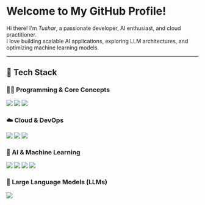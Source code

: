 # Welcome to My GitHub Profile!

Hi there! I'm *Tushar*, a passionate developer, AI enthusiast, and cloud practitioner.  
I love building scalable AI applications, exploring LLM architectures, and optimizing machine learning models.

---

## 🧰 Tech Stack

### 🧑‍💻 Programming & Core Concepts
<p align="left">
  <img src="https://img.shields.io/badge/Python-3776AB?style=for-the-badge&logo=python&logoColor=white" />
  <img src="https://img.shields.io/badge/Flask-000000?style=for-the-badge&logo=flask&logoColor=white" />
  <img src="https://img.shields.io/badge/SQL-4479A1?style=for-the-badge&logo=mysql&logoColor=white" />
</p>

### ☁️ Cloud & DevOps
<p align="left">
  <img src="https://img.shields.io/badge/AWS-232F3E?style=for-the-badge&logo=amazon-aws&logoColor=white" />
  <img src="https://img.shields.io/badge/Docker-2496ED?style=for-the-badge&logo=docker&logoColor=white" />
  <img src="https://img.shields.io/badge/Kubernetes-326CE5?style=for-the-badge&logo=kubernetes&logoColor=white" />
</p>

### 🤖 AI & Machine Learning
<p align="left">
  <img src="https://img.shields.io/badge/Machine%20Learning-FF6F00?style=for-the-badge&logo=mlflow&logoColor=white" />
  <img src="https://img.shields.io/badge/Deep%20Learning-FF0000?style=for-the-badge&logo=pytorch&logoColor=white" />
  <img src="https://img.shields.io/badge/TensorFlow-FF6F00?style=for-the-badge&logo=tensorflow&logoColor=white" />
  <img src="https://img.shields.io/badge/PyTorch-EE4C2C?style=for-the-badge&logo=pytorch&logoColor=white" />
</p>

### 🧠 Large Language Models (LLMs)
<p align="left">
  <img src="https://img.shields.io/badge/GPT-005571?style=for-the-badge&logo=openai&logoColor=white" />
</p>
